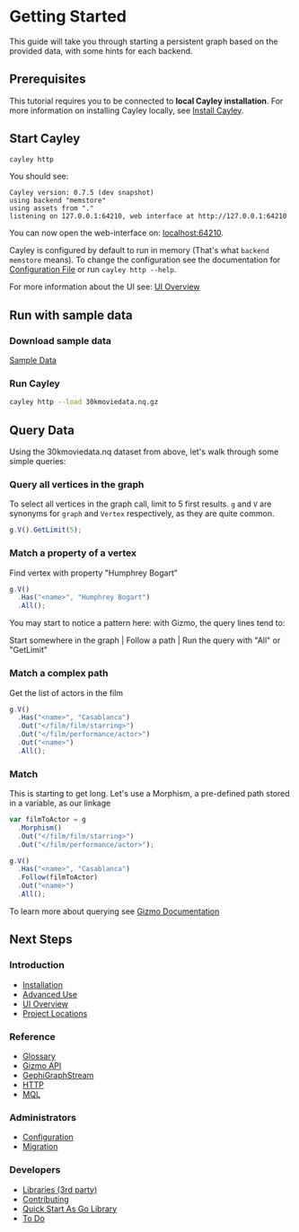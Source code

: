 # Getting Started

This guide will take you through starting a persistent graph based on the provided data, with some hints for each backend.

## Prerequisites

This tutorial requires you to be connected to **local Cayley installation**. For more information on installing Cayley locally, see [Install Cayley](installation.md).

## Start Cayley

```bash
cayley http
```

You should see:

```
Cayley version: 0.7.5 (dev snapshot)
using backend "memstore"
using assets from "."
listening on 127.0.0.1:64210, web interface at http://127.0.0.1:64210
```

You can now open the web-interface on: [localhost:64210](http://localhost:64210/).

Cayley is configured by default to run in memory (That's what `backend memstore` means). To change the configuration see the documentation for [Configuration File](Configuration.md) or run `cayley http --help`.

For more information about the UI see: [UI Overview](UI-Overview.md)

## Run with sample data

### Download sample data

[Sample Data](https://github.com/cayleygraph/cayley/raw/master/data/30kmoviedata.nq.gz)

### Run Cayley

```bash
cayley http --load 30kmoviedata.nq.gz
```

## Query Data

Using the 30kmoviedata.nq dataset from above, let's walk through some simple queries:

### Query all vertices in the graph

To select all vertices in the graph call, limit to 5 first results.
`g` and `V` are synonyms for `graph` and `Vertex` respectively, as they are quite common.

```javascript
g.V().GetLimit(5);
```

### Match a property of a vertex

Find vertex with property "Humphrey Bogart"

```javascript
g.V()
  .Has("<name>", "Humphrey Bogart")
  .All();
```

You may start to notice a pattern here: with Gizmo, the query lines tend to:

Start somewhere in the graph | Follow a path | Run the query with "All" or "GetLimit"

### Match a complex path

Get the list of actors in the film

```javascript
g.V()
  .Has("<name>", "Casablanca")
  .Out("</film/film/starring>")
  .Out("</film/performance/actor>")
  .Out("<name>")
  .All();
```

### Match

This is starting to get long. Let's use a Morphism, a pre-defined path stored in a variable, as our linkage

```javascript
var filmToActor = g
  .Morphism()
  .Out("</film/film/starring>")
  .Out("</film/performance/actor>");

g.V()
  .Has("<name>", "Casablanca")
  .Follow(filmToActor)
  .Out("<name>")
  .All();
```

To learn more about querying see [Gizmo Documentation](GizmoAPI.md)

## Next Steps

### Introduction

- [Installation](Installation.md)
- [Advanced Use](Advanced-Use.md)
- [UI Overview](UI-Overview.md)
- [Project Locations](Locations.md)

### Reference

- [Glossary](glossary.md)
- [Gizmo API](GizmoAPI.md)
- [GephiGraphStream](GephiGraphStream.md)
- [HTTP](HTTP.md)
- [MQL](MQL.md)

### Administrators

- [Configuration](Configuration.md)
- [Migration](Migration.md)

### Developers

- [Libraries (3rd party)](3rd-Party-APIs.md)
- [Contributing](Contributing.md)
- [Quick Start As Go Library](Quickstart-As-Lib.md)
- [To Do](Todo.md)
